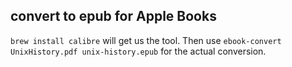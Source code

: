 ## convert to epub for Apple Books

`brew install calibre` will get us the tool. Then use `ebook-convert UnixHistory.pdf unix-history.epub` for the actual conversion. 
